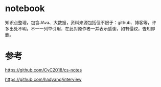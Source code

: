 # notebook

知识点整理，包含JAva、大数据，资料来源包括但不限于：github、博客等，许多出处不明，不一一列举引用，在此对原作者一并表示感谢，如有侵权，告知即删。

# 参考

https://github.com/CyC2018/cs-notes

https://github.com/hadyang/interview